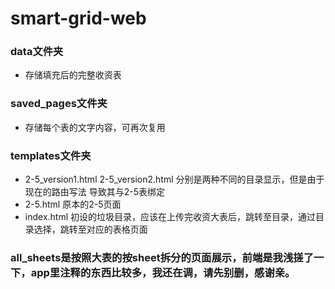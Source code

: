 # smart-grid-web

### data文件夹  
- 存储填充后的完整收资表

### saved_pages文件夹
- 存储每个表的文字内容，可再次复用

### templates文件夹
- 2-5_version1.html 2-5_version2.html 分别是两种不同的目录显示，但是由于现在的路由写法 导致其与2-5表绑定
- 2-5.html 原本的2-5页面
- index.html 初设的垃圾目录，应该在上传完收资大表后，跳转至目录，通过目录选择，跳转至对应的表格页面

### all_sheets是按照大表的按sheet拆分的页面展示，前端是我浅搓了一下，app里注释的东西比较多，我还在调，请先别删，感谢亲。
